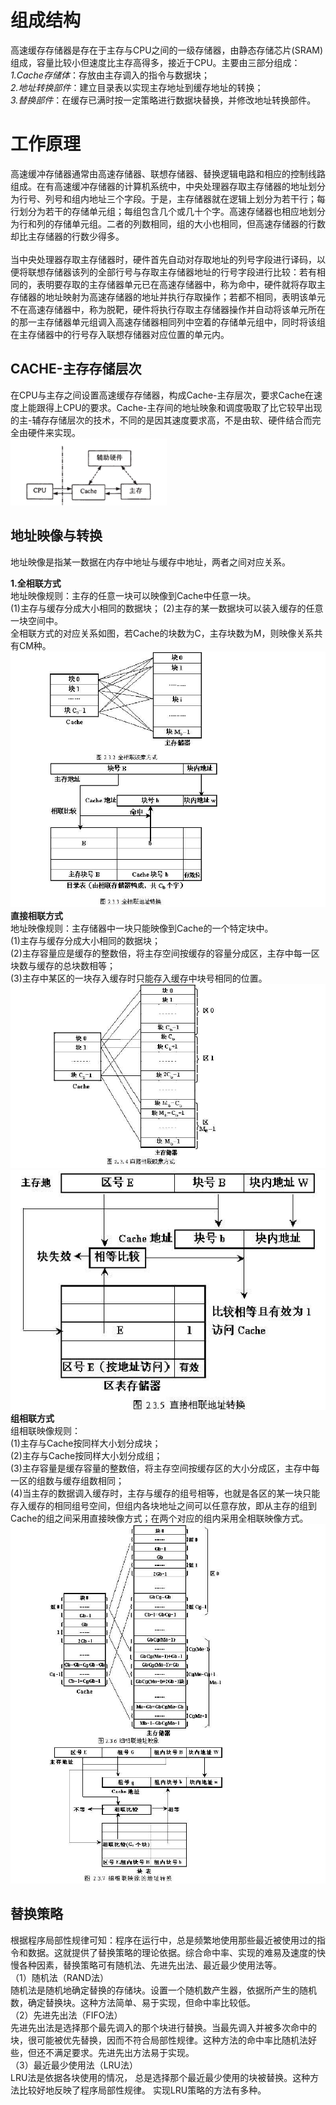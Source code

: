 **组成结构**
==
高速缓存存储器是存在于主存与CPU之间的一级存储器，由静态存储芯片(SRAM)组成，容量比较小但速度比主存高得多，接近于CPU。主要由三部分组成：  
*1.Cache存储体*：存放由主存调入的指令与数据块；  
*2.地址转换部件*：建立目录表以实现主存地址到缓存地址的转换；  
*3.替换部件*：在缓存已满时按一定策略进行数据块替换，并修改地址转换部件。

**工作原理**
==
高速缓冲存储器通常由高速存储器、联想存储器、替换逻辑电路和相应的控制线路组成。在有高速缓冲存储器的计算机系统中，中央处理器存取主存储器的地址划分为行号、列号和组内地址三个字段。于是，主存储器就在逻辑上划分为若干行；每行划分为若干的存储单元组；每组包含几个或几十个字。高速存储器也相应地划分为行和列的存储单元组。二者的列数相同，组的大小也相同，但高速存储器的行数却比主存储器的行数少得多。  
<br/>当中央处理器存取主存储器时，硬件首先自动对存取地址的列号字段进行译码，以便将联想存储器该列的全部行号与存取主存储器地址的行号字段进行比较：若有相同的，表明要存取的主存储器单元已在高速存储器中，称为命中，硬件就将存取主存储器的地址映射为高速存储器的地址并执行存取操作；若都不相同，表明该单元不在高速存储器中，称为脱靶，硬件将执行存取主存储器操作并自动将该单元所在的那一主存储器单元组调入高速存储器相同列中空着的存储单元组中，同时将该组在主存储器中的行号存入联想存储器对应位置的单元内。   

**CACHE-主存存储层次**   
--
在CPU与主存之间设置高速缓存存储器，构成Cache-主存层次，要求Cache在速度上能跟得上CPU的要求。Cache-主存间的地址映象和调度吸取了比它较早出现的主-辅存存储层次的技术，不同的是因其速度要求高，不是由软、硬件结合而完全由硬件来实现。  
![images](https://github.com/caijiahao2018/ichw/blob/master/baidu1.png)   

**地址映像与转换**
--  
地址映像是指某一数据在内存中地址与缓存中地址，两者之间对应关系。  

**1.全相联方式**  
地址映像规则：主存的任意一块可以映像到Cache中任意一块。  
(1)主存与缓存分成大小相同的数据块；
(2)主存的某一数据块可以装入缓存的任意一块空间中。  
全相联方式的对应关系如图，若Cache的块数为C，主存块数为M，则映像关系共有CM种。  
![images](https://github.com/caijiahao2018/ichw/blob/master/baidu2.png)  
**直接相联方式**  
地址映像规则：主存储器中一块只能映像到Cache的一个特定块中。    
(1)主存与缓存分成大小相同的数据块；    
(2)主存容量应是缓存的整数倍，将主存空间按缓存的容量分成区，主存中每一区块数与缓存的总块数相等；    
(3)主存中某区的一块存入缓存时只能存入缓存中块号相同的位置。  
![images](https://github.com/caijiahao2018/ichw/blob/master/baidu6.png)  
![images](https://github.com/caijiahao2018/ichw/blob/master/untitled.png)  
**组相联方式**  
组相联映像规则：  
(1)主存与Cache按同样大小划分成块；  
(2)主存与Cache按同样大小划分成组；  
(3)主存容量是缓存容量的整数倍，将主存空间按缓存区的大小分成区，主存中每一区的组数与缓存组数相同；  
(4)当主存的数据调入缓存时，主存与缓存的组号相等，也就是各区的某一块只能存入缓存的相同组号空间，但组内各块地址之间可以任意存放，即从主存的组到Cache的组之间采用直接映像方式；在两个对应的组内采用全相联映像方式。  
![images](https://github.com/caijiahao2018/ichw/blob/master/baidu5.png)   

**替换策略**
--
 根据程序局部性规律可知：程序在运行中，总是频繁地使用那些最近被使用过的指令和数据。这就提供了替换策略的理论依据。综合命中率、实现的难易及速度的快慢各种因素，替换策略可有随机法、先进先出法、最近最少使用法等。  
（1）随机法（RAND法）  
随机法是随机地确定替换的存储块。设置一个随机数产生器，依据所产生的随机数，确定替换块。这种方法简单、易于实现，但命中率比较低。  
（2）先进先出法（FIFO法）  
先进先出法是选择那个最先调入的那个块进行替换。当最先调入并被多次命中的块，很可能被优先替换，因而不符合局部性规律。这种方法的命中率比随机法好些，但还不满足要求。先进先出方法易于实现。  
（3）最近最少使用法（LRU法）  
LRU法是依据各块使用的情况， 总是选择那个最近最少使用的块被替换。这种方法比较好地反映了程序局部性规律。 实现LRU策略的方法有多种。



